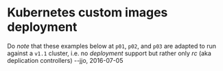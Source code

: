 Kubernetes custom images deployment
===================================

Do *note* that these examples below at `p01`, `p02`, and `p03` are adapted
to run against a `v1.1` cluster, i.e. no _deployment_ support but rather
only _rc_ (aka deplication controllers) --jjo, 2016-07-05
